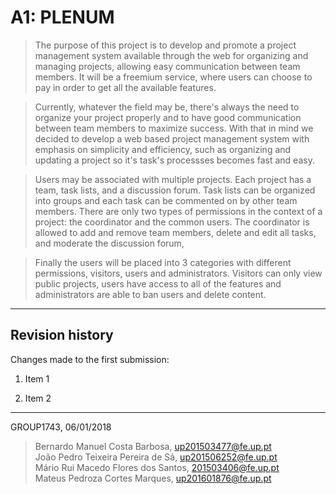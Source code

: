 # A1: PLENUM

> The purpose of this project is to develop and promote a project management system available through the web for organizing and managing projects, allowing easy communication between team members. It will be a freemium service, where users can choose to pay in order to get all the available features.

>Currently, whatever the field may be, there's always the need to organize your project properly and to have good communication between team members to maximize success. With that in mind we decided to develop a web based project management system with emphasis on simplicity and efficiency, such as organizing and updating a project so it's task's processses becomes fast and easy.

>  Users may be associated with multiple projects. Each project has a team, task lists, and a discussion forum. Task lists can be organized into groups and each task can be commented on by other team members. There are only two types of permissions in the context of a project: the coordinator and the common users. The coordinator is allowed to add and remove team members, delete and edit all tasks, and moderate the discussion forum,

> Finally the users will be placed into 3 categories with different permissions, visitors, users and administrators. Visitors can only view public projects, users have access to all of the features and administrators are able to ban users and delete content.


***

## Revision history

Changes made to the first submission:

1. Item 1

1. Item 2

***

GROUP1743, 06/01/2018

> Bernardo Manuel Costa Barbosa, up201503477@fe.up.pt   
> João Pedro Teixeira Pereira de Sá, up201506252@fe.up.pt   
> Mário Rui Macedo Flores dos Santos, 201503406@fe.up.pt  
> Mateus Pedroza Cortes Marques,  up201601876@fe.up.pt   
